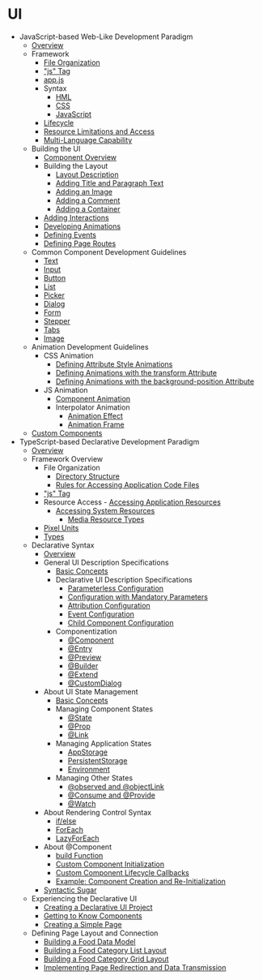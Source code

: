 # UI

- JavaScript-based Web-Like Development Paradigm
    - [Overview](ui-js-overview.md)
    - Framework
        - [File Organization](js-framework-file.md)
        - ["js" Tag](js-framework-js-tag.md)
        - [app.js](js-framework-js-file.md)
        - Syntax
            - [HML](js-framework-syntax-hml.md)
            - [CSS](js-framework-syntax-css.md)
            - [JavaScript](js-framework-syntax-js.md)
        - [Lifecycle](js-framework-lifecycle.md)
        - [Resource Limitations and Access](js-framework-resource-restriction.md)
        - [Multi-Language Capability](js-framework-multiple-languages.md)
    - Building the UI
        - [Component Overview](ui-js-building-ui-component.md)
        - Building the Layout
            - [Layout Description](ui-js-building-ui-layout-intro.md)
            - [Adding Title and Paragraph Text](ui-js-building-ui-layout-text.md)
            - [Adding an Image](ui-js-building-ui-layout-image.md)
            - [Adding a Comment](ui-js-building-ui-layout-comment.md)
            - [Adding a Container](ui-js-building-ui-layout-external-container.md)
        - [Adding Interactions](ui-js-building-ui-interactions.md)
        - [Developing Animations](ui-js-building-ui-animation.md)
        - [Defining Events](ui-js-building-ui-event.md)
        - [Defining Page Routes](ui-js-building-ui-routes.md)
     - Common Component Development Guidelines
        - [Text](ui-js-components-text.md)
        - [Input](ui-js-components-input.md)
        - [Button](ui-js-components-button.md)
        - [List](ui-js-components-list.md)
        - [Picker](ui-js-components-picker.md)
        - [Dialog](ui-js-components-dialog.md)
        - [Form](ui-js-components-form.md)
        - [Stepper](ui-js-components-stepper.md)
        - [Tabs](ui-js-component-tabs.md)
        - [Image](ui-js-components-images.md)
    - Animation Development Guidelines
        - CSS Animation
            - [Defining Attribute Style Animations](ui-js-animate-attribute-style.md)
            - [Defining Animations with the transform Attribute](ui-js-animate-transform.md)
            - [Defining Animations with the background-position Attribute](ui-js-animate-background-position-style.md)
        - JS Animation
            - [Component Animation](ui-js-animate-component.md)
            - Interpolator Animation
                 - [Animation Effect](ui-js-animate-dynamic-effects.md)
                - [Animation Frame](ui-js-animate-frame.md)
    - [Custom Components](ui-js-custom-components.md)
- TypeScript-based Declarative Development Paradigm
    - [Overview](ui-ts-overview.md)
    - Framework Overview
        - File Organization
            - [Directory Structure](ts-framework-directory.md)
            - [Rules for Accessing Application Code Files](ts-framework-file-access-rules.md)
        - ["js" Tag](ts-framework-js-tag.md)
        - Resource Access
                -  [Accessing Application Resources](ts-application-resource-access.md)
            -  [Accessing System Resources](ts-system-resource-access.md)
                -  [Media Resource Types](ts-media-resource-type.md)
        - [Pixel Units](ts-pixel-units.md)
        - [Types](ts-types.md)
    - Declarative Syntax
        - [Overview](ts-syntax-intro.md)
        - General UI Description Specifications
            - [Basic Concepts](ts-general-ui-concepts.md)
            - Declarative UI Description Specifications
                - [Parameterless Configuration](ts-parameterless-configuration.md)
                - [Configuration with Mandatory Parameters](ts-configuration-with-mandatory-parameters.md)
                - [Attribution Configuration](ts-attribution-configuration.md)
                - [Event Configuration](ts-event-configuration.md)
                - [Child Component Configuration](ts-child-component-configuration.md)
            - Componentization
                - [@Component](ts-component-based-component.md)
                - [@Entry](ts-component-based-entry.md)
                - [@Preview](ts-component-based-preview.md)
                - [@Builder](ts-component-based-builder.md)
                - [@Extend](ts-component-based-extend.md)
                - [@CustomDialog](ts-component-based-customdialog.md)
        - About UI State Management
            - [Basic Concepts](ts-ui-state-mgmt-concepts.md)
            - Managing Component States
                - [@State](ts-component-states-state.md)
                - [@Prop](ts-component-states-prop.md)
                - [@Link](ts-component-states-link.md)
            - Managing Application States
                - [AppStorage](ts-application-states-appstorage.md)
                - [PersistentStorage](ts-application-states-apis-persistentstorage.md)
                - [Environment](ts-application-states-apis-environment.md)
            - Managing Other States
                - [@observed and @objectLink](ts-other-states-observed-objectlink.md)
                - [@Consume and @Provide](ts-other-states-consume-provide.md)
                - [@Watch](ts-other-states-watch.md)
        - About Rendering Control Syntax
            - [if/else](ts-rending-control-syntax-if-else.md)
            - [ForEach](ts-rending-control-syntax-foreach.md)
            - [LazyForEach](ts-rending-control-syntax-lazyforeach.md)
        - About @Component
            - [build Function](ts-function-build.md)
            - [Custom Component Initialization](ts-custom-component-initialization.md)
            - [Custom Component Lifecycle Callbacks](ts-custom-component-lifecycle-callbacks.md)
            - [Example: Component Creation and Re-Initialization](ts-component-creation-re-initialization.md)
        - [Syntactic Sugar](ts-syntactic-sugar.md)
    - Experiencing the Declarative UI
        - [Creating a Declarative UI Project](ui-ts-creating-project.md)
        - [Getting to Know Components](ui-ts-components.md)
        - [Creating a Simple Page](ui-ts-creating-simple-page.md)
    - Defining Page Layout and Connection
        - [Building a Food Data Model](ui-ts-building-data-model.md)
        - [Building a Food Category List Layout](ui-ts-building-category-list-layout.md)
        - [Building a Food Category Grid Layout](ui-ts-building-category-grid-layout.md)
        - [Implementing Page Redirection and Data Transmission](ui-ts-page-redirection-data-transmission.md)

